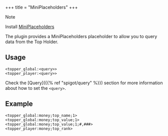 +++
title = "MiniPlaceholders"
+++

> [!NOTE]
> Install [MiniPlaceholders](https://modrinth.com/plugin/miniplaceholders)

The plugin provides a MiniPlaceholders placeholder to allow you to query data from the Top Holder.

## Usage

```
<topper_global:<query>>
<topper_player:<query>>
```

Check the [Query]({{% ref "spigot/query" %}}) section for more information about how to set the `<query>`.

## Example

```
<topper_global:money;top_name;1>
<topper_global:money;top_value;1>
<topper_global:money;top_value;1;#,###>
<topper_player:money;top_rank>
```

